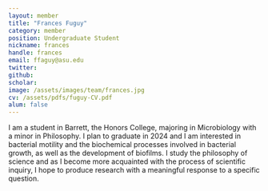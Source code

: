 ```yaml
---
layout: member
title: "Frances Fuguy"
category: member 
position: Undergraduate Student
nickname: frances
handle: frances
email: ffaguy@asu.edu
twitter: 
github: 
scholar: 
image: /assets/images/team/frances.jpg
cv: /assets/pdfs/fuguy-CV.pdf
alum: false
---
```

I am a student in Barrett, the Honors College, majoring in Microbiology with a minor in Philosophy. I plan to graduate in 2024 and I am interested in bacterial motility and the biochemical processes involved in bacterial growth, as well as the development of biofilms. I study the philosophy of science and as I become more acquainted with the process of scientific inquiry, I hope to produce research with a meaningful response to a specific question.